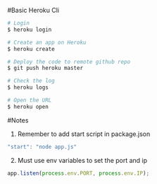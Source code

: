 #Basic Heroku Cli

``` bash
# Login
$ heroku login

# Create an app on Heroku
$ heroku create

# Deploy the code to remote github repo
$ git push heroku master

# Check the log
$ heroku logs

# Open the URL
$ heroku open
```

#Notes
1. Remember to add start script in package.json

```js
"start": "node app.js"
```

2. Must use env variables to set the port and ip

```js
app.listen(process.env.PORT, process.env.IP);
```

